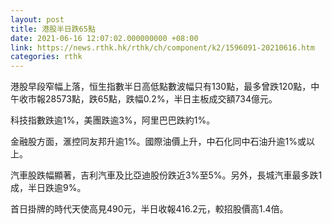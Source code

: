 ```yaml
---
layout: post
title: 港股半日跌65點
date: 2021-06-16 12:07:02.000000000 +08:00
link: https://news.rthk.hk/rthk/ch/component/k2/1596091-20210616.htm
categories: rthk
---
```


港股早段窄幅上落，恒生指數半日高低點數波幅只有130點，最多曾跌120點，中午收市報28573點，跌65點，跌幅0.2%，半日主板成交額734億元。

科技指數跌逾1%，美團跌逾3%，阿里巴巴跌約1%。

金融股方面，滙控同友邦升逾1%。國際油價上升，中石化同中石油升逾1%或以上。

汽車股跌幅顯著，吉利汽車及比亞迪股份跌近3%至5%。另外，長城汽車最多跌1成，半日跌逾9%。

首日掛牌的時代天使高見490元，半日收報416.2元，較招股價高1.4倍。
